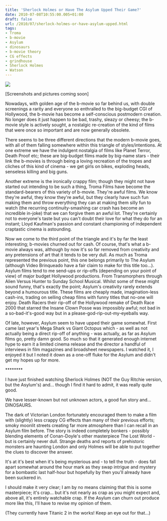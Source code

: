 ```yaml
---
title: 'Sherlock Holmes or Have The Asylum Upped Their Game?'
date: 2010-07-08T10:55:00.005+01:00
draft: false
url: /2010/07/sherlock-holmes-or-have-asylum-upped.html
tags: 
- Troma
- b-movie
- Asylum
- dinosaurs
- b-movie theory
- CG effects
- grindhouse
- Sherlock Holmes
- Watson
---
```


![](/blogspot/AVvXsEjoDiHL1uFBmPhoDFryoM7H9VCU389ImRnOC1C46JheGewvR9NlZB-N1RsXYmdVwknwBxYSff_S4WYytFXfUqa1tkATRz8jx2oSeL4SOPj50TzT6fN9ef8DqW7mA3Ey59HhcRciqgDxmNs/s800/sherlock-holmes.jpg)  
  
\[Screenshots and pictures coming soon\]  
  
Nowadays, with golden age of the b-movie so far behind us, with double screenings a rarity and everyone so enthralled to the big-budget CGI of Hollywood, the b-movie has become a self-conscious postmodern creation. No longer does it just happen to be bad, trashy, sleazy or cheesy; the b-movie style is actively sought, a nostalgic re-creation of the kind of films that were once so important and are now generally obsolete.  
  
There seems to be three different directions that the modern b-movie goes, with all of them falling somewhere within this triangle of styles/intentions. At one extreme we have the indulgent nostalgia of films like Planet Terror, Death Proof etc; these are big-budget films made by big-name stars - their link the b-movies is through being a loving recreation of the tropes and cliches of this kind of cinema - we get girls on bikes, exploding heads, senseless killing and big guns.  
  
Another extreme is the ironically crappy film; though they might not have started out intending to be such a thing, Troma Films have become the standard-bearers of this variety of b-movie. They're awful films. We know they're awful, they know they're awful, but they clearly have such fun making them and throw everything they can at making them silly fun to watch (the recurring continuity-smashing car crash has become an incredible in-joke) that we can forgive them an awful lot. They're certainly not to everyone's taste but you can't doubt their love for what they do for an instant; Lloyd Kaufman's passion and constant championing of independent craptastic cinema is astounding.  
  
Now we come to the third point of the triangle and it's by far the least interesting; b-movies churned out for cash. Of course, that's what a b-movie always was, although by now it's so far removed from creativity and any pretensions of art that it tends to be very dull. As much as Troma represented the previous point, this one belongs primarily to The Asylum (although Video Brinqueado have a fair claim to make for this title too...). Asylum films tend to me send-ups or rip-offs (depending on your point of view) of major budget Hollywood productions. From Transmorphers through Alien Versus Hunter to Sunday School Musical. Whilst some of these might sound funny, that's exactly the point; Asylum's creativity rarely extends beyond a humourous title. These films are cheaply made, imagination-less cash-ins, trading on selling cheap films with funny titles that no-one will enjoy. Death Racers their rip-off of the Hollywood remake of Death Race 2000 that starred the Insane Clown Posse was impossibly awful; not bad in a so-bad-it's-good way but in a please-god-rip-out-my-eyeballs way.  
  
Of late, however, Asylum seem to have upped their game somewhat. First came last year's Mega Shark vs Giant Octopus which - as well as not actually being a direct rip-off of anything - was actually, as far as Asylum films go, pretty damn good. So much so that it generated enough internet hype to earn it a limited cinema release and the director a handful of interviews in film magazines and broadsheet newspapers. I watched it, I enjoyed it but I noted it down as a one-off fluke for the Asylum and didn't get my hopes up for more.  
  

\*\*\*\*\*\*\*\*  

  
I have just finished watching Sherlock Holmes (NOT the Guy Ritchie version, but the Asylum's) and... though I find it hard to admit, it was really quite good.  
  
We have lesser-known but not unknown actors, a good fun story and... DINOSAURS.  
  
The dark of Victorian London fortunately encouraged them to make a film with (slightly) less crappy CG effects than many of their previous efforts; smoky moonlit streets creating far more atmosphere than I can recall in an Asylum film before. The story is indeed completely bonkers - possibly blending elements of Conan-Doyle's other masterpiece The Lost World - but is certainly never dull. Strange deaths and reports of prehistoric monsters are haunting London and only Holmes will be able to put together the clues to discover the answer.  
  
It's at it's best when it's being mysterious and - to tell the truth - does fall apart somewhat around the hour mark as they swap intrigue and mystery for a bombastic last half-hour but hopefully by then you'll already have been suckered in.  
  
I should make it very clear; I am by no means claiming that this is some masterpiece; it's crap... but it's not nearly as crap as you might expect and, above all, it's entirely watchable crap. If the Asylum can churn out produce more like this, I'll have to revise my opinion of them.  
  
(They currently have Titanic 2 in the works! Keep an eye out for that...)